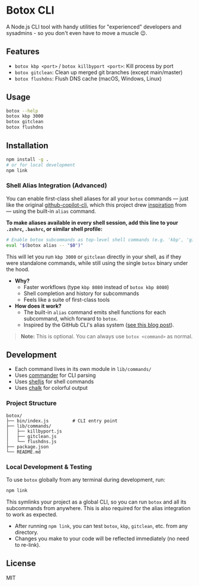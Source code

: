 # Botox CLI

A Node.js CLI tool with handy utilities for "experienced" developers and sysadmins - so you don't even have to move a muscle 😉.

## Features

- `botox kbp <port>` / `botox killbyport <port>`: Kill process by port
- `botox gitclean`: Clean up merged git branches (except main/master)
- `botox flushdns`: Flush DNS cache (macOS, Windows, Linux)

## Usage

```sh
botox --help
botox kbp 3000
botox gitclean
botox flushdns
```

## Installation

```sh
npm install -g .
# or for local development
npm link
```

### Shell Alias Integration (Advanced)

You can enable first-class shell aliases for all your `botox` commands — just like the original [github-copilot-cli][copilot-cli], which this project drew [inspiration][builder-blog] from — using the built-in `alias` command. 

**To make aliases available in every shell session, add this line to your `.zshrc`, `.bashrc`, or similar shell profile:**

```sh
# Enable botox subcommands as top-level shell commands (e.g. 'kbp', 'gitclean', 'flushdns')
eval "$(botox alias -- "$0")"
```

This will let you run `kbp 3000` or `gitclean` directly in your shell, as if they were standalone commands, while still using the single `botox` binary under the hood.

- **Why?**
  - Faster workflows (type `kbp 8080` instead of `botox kbp 8080`)
  - Shell completion and history for subcommands
  - Feels like a suite of first-class tools
- **How does it work?**
  - The built-in `alias` command emits shell functions for each subcommand, which forward to `botox`.
  - Inspired by the GitHub CLI's alias system ([see this blog post][builder-blog]).

> **Note:** This is optional. You can always use `botox <command>` as normal.


## Development

- Each command lives in its own module in `lib/commands/`
- Uses [commander](https://www.npmjs.com/package/commander) for CLI parsing
- Uses [shelljs](https://www.npmjs.com/package/shelljs) for shell commands
- Uses [chalk](https://www.npmjs.com/package/chalk) for colorful output

### Project Structure

```
botox/
├── bin/index.js         # CLI entry point
├── lib/commands/
│   ├── killbyport.js
│   ├── gitclean.js
│   └── flushdns.js
├── package.json
└── README.md
```

### Local Development & Testing

To use `botox` globally from any terminal during development, run:

```sh
npm link
```

This symlinks your project as a global CLI, so you can run `botox` and all its subcommands from anywhere. This is also required for the alias integration to work as expected.

- After running `npm link`, you can test `botox`, `kbp`, `gitclean`, etc. from any directory.
- Changes you make to your code will be reflected immediately (no need to re-link).

## License

MIT

<!-- Reference-style links -->

[copilot-cli]: https://github.com/orgs/community/discussions/86354
[builder-blog]: https://www.builder.io/blog/github-copilot-cli-first-look
